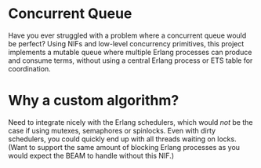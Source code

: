 Concurrent Queue
=====

Have you ever struggled with a problem where a concurrent queue would
be perfect? Using NIFs and low-level concurrency primitives, this
project implements a mutable queue where multiple Erlang processes can
produce and consume terms, without using a central Erlang process or
ETS table for coordination.



Why a custom algorithm?
======

Need to integrate nicely with the Erlang schedulers, which would *not*
be the case if using mutexes, semaphores or spinlocks. Even with dirty
schedulers, you could quickly end up with all threads waiting on
locks. (Want to support the same amount of blocking Erlang processes
as you would expect the BEAM to handle without this NIF.)
